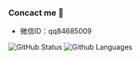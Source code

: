 <!-- ### Hi there 👋 -->
### Concact me 👋
 * 微信ID：qq84685009  
> 

 
 ![GitHub Status](https://github-readme-stats.vercel.app/api?show_icons=true&username=xinglie)
 ![Github Languages](https://github-readme-stats.vercel.app/api/top-langs/?username=xinglie&layout=compact&show_icons=true)
<!--
**xinglie/xinglie** is a ✨ _special_ ✨ repository because its `README.md` (this file) appears on your GitHub profile.

Here are some ideas to get you started:

- 🔭 I’m currently working on ...
- 🌱 I’m currently learning ...
- 👯 I’m looking to collaborate on ...
- 🤔 I’m looking for help with ...
- 💬 Ask me about ...
- 📫 How to reach me: ...
- 😄 Pronouns: ...
- ⚡ Fun fact: ...
-->
